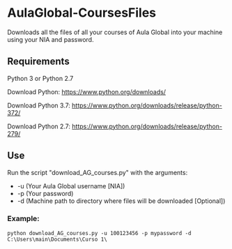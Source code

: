 # AulaGlobal-CoursesFiles
Downloads all the files of all your courses of Aula Global into your machine using your NIA and password.

## Requirements
Python 3 or Python 2.7

Download Python: https://www.python.org/downloads/

Download Python 3.7: https://www.python.org/downloads/release/python-372/

Download Python 2.7: https://www.python.org/downloads/release/python-279/

## Use
Run the script "download_AG_courses.py" with the arguments: 
- -u (Your Aula Global username [NIA]) 
- -p (Your password) 
- -d (Machine path to directory where files will be downloaded [Optional])

### Example:
```
python download_AG_courses.py -u 100123456 -p mypassword -d C:\Users\main\Documents\Curso 1\
```


